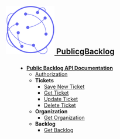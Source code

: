 <a class="a-logo" href="https://www.publicbacklog.com/">
    <h2 class="h2-logo">
        <img class="img-logo" src="/assets/white_bg_pb_logo.svg">
        <span class="text-logo">PublicgBacklog</span>
    </h2>
    <h2 style="font-size: 1.875rem; font-weight: 600; margin: auto; display: none;">
        <img style="display: inline-block; margin-top: -0.25rem;" src="/assets/white_bg_pb_logo.svg">
    </h2>
</a>

<div style="margin-top:1.5rem; padding-left:2rem;">

- **[Public Backlog API Documentation](/?id=public-backlog-api-documentation)**
  - [Authorization](/?id=authorization.md)
  - **Tickets**
    - [Save New Ticket](/?id=save-new-ticket.md)
    - [Get Ticket](/?id=get-ticket.md)
    - [Update Ticket](/?id=update-ticket.md)
    - [Delete Ticket](/?id=delete-ticket.md)
  - **Organization**
    - [Get Organization](/?id=get-organization.md)
  - **Backlog**
    - [Get Backlog](/?id=get-backlog.md)

</div>
